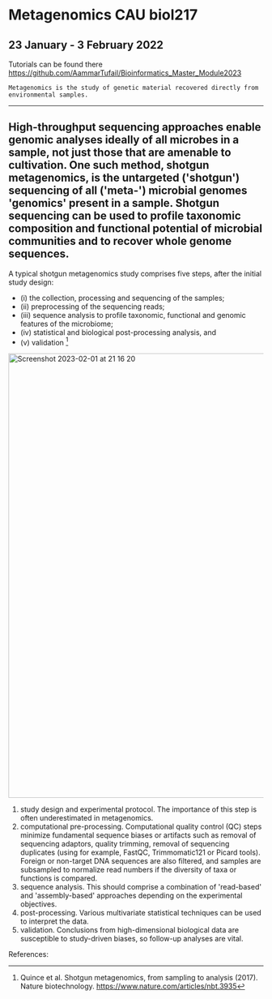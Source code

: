 # Metagenomics CAU biol217 
## 23 January - 3 February 2022

Tutorials can be found there https://github.com/AammarTufail/Bioinformatics_Master_Module2023


`Metagenomics is the study of genetic material recovered directly from environmental samples.`

---
High-throughput sequencing approaches enable genomic analyses ideally of all microbes in a sample, not just those that are amenable to cultivation. One such method, shotgun metagenomics, is the untargeted ('shotgun') sequencing of all ('meta-') microbial genomes 'genomics' present in a sample. Shotgun sequencing can be used to profile taxonomic composition and functional potential of microbial communities and to recover whole genome sequences. 
---

A typical shotgun metagenomics study comprises five steps, after the initial study design: 
- (i) the collection, processing and sequencing of the samples; 
- (ii) preprocessing of the sequencing reads; 
- (iii) sequence analysis to profile taxonomic, functional and genomic features of the microbiome; 
- (iv) statistical and biological post-processing analysis, and 
- (v) validation [^1]

<img width="877" alt="Screenshot 2023-02-01 at 21 16 20" src="https://user-images.githubusercontent.com/47306649/216153655-6d0f4963-67ed-48d1-ad6c-40f5c7c6c451.png">

1. study design and experimental protocol. The importance of this step is often underestimated in metagenomics. 
2. computational pre-processing. Computational quality control (QC) steps minimize fundamental sequence biases or artifacts such as removal of sequencing adaptors, quality trimming, removal of sequencing duplicates (using for example, FastQC, Trimmomatic121 or Picard tools). Foreign or non-target DNA sequences are also filtered, and samples are subsampled to normalize read numbers if the diversity of taxa or functions is compared. 
3.  sequence analysis. This should comprise a combination of 'read-based' and 'assembly-based' approaches depending on the experimental objectives. 
4. post-processing. Various multivariate statistical techniques can be used to interpret the data. 
5. validation. Conclusions from high-dimensional biological data are susceptible to study-driven biases, so follow-up analyses are vital.




References:

[^1]: Quince et al. Shotgun metagenomics, from sampling to analysis (2017). Nature biotechnology.  https://www.nature.com/articles/nbt.3935




